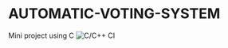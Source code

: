 # AUTOMATIC-VOTING-SYSTEM
Mini project using C
![C/C++ CI](https://github.com/stepin105287/AUTOMATIC-VOTING-SYSTEM/workflows/C/C++%20CI/badge.svg)
